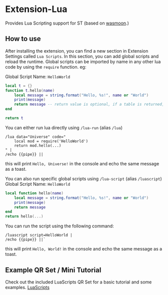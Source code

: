 # Extension-Lua
Provides Lua Scripting support for ST (based on [wasmoon](https://github.com/ceifa/wasmoon).)

## How to use

After installing the extension, you can find a new section in Extension Settings called `Lua Scripts`. In this section, you can add global scripts and reload the runtime.
Global scripts can be imported by name in any other lua code by using the `require` function. eg:

Global Script Name: `HelloWorld`
```lua
local t = {}
function t.hello(name)
    local message = string.format("Hello, %s!", name or "World")
    print(message)
    return message -- return value is optional, if a table is returned, it will be converted to a json string
end

return t
```
You can either run lua directly using `/lua-run` (alias `/lua`)
```
/lua data="Universe" code="
    local mod = require('HelloWorld')
    return mod.hello(...)
" |
/echo {{pipe}} ||
```
this will print `Hello, Universe!` in the console and echo the same message as a toast.


You can also run specific global scripts using `/lua-script` (alias `/luascript`)
Global Script Name: `HelloWorld`
```lua
local function hello(name)
    local message = string.format("Hello, %s!", name or "World")
    print(message)
    return message
end
return hello(...)
```

You can run the script using the following command: 
```
/luascript script=HelloWorld |
/echo {{pipe}} ||`
```
this will print `Hello, World!` in the console and echo the same message as a toast.

## Example QR Set / Mini Tutorial

Check out the included LuaScripts QR Set for a basic tutorial and some examples.
[LuaScripts](LuaScripts.json)
